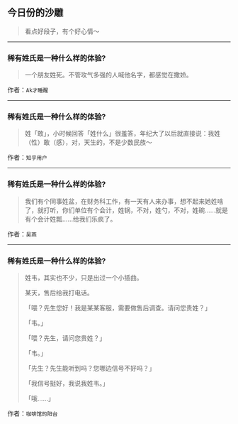## 今日份的沙雕

> 看点好段子，有个好心情～


 
---

### 稀有姓氏是一种什么样的体验?

> 一个朋友姓死。不管攻气多强的人喊他名字，都感觉在撒娇。


作者：`Ak才睡醒`

---

### 稀有姓氏是一种什么样的体验?

> 姓「敢」，小时候回答「姓什么」很羞答，年纪大了以后就直接说：我姓（性）敢（感），对，天生的，不是少数民族～


作者：`知乎用户`

---

### 稀有姓氏是一种什么样的体验?

> 我们有个同事姓盆，在财务科工作，有一天有人来办事，想不起来她姓啥了，就打听，你们单位有个会计，姓锅，不对，姓勺，不对，姓碗……就是有个会计姓瓢……给我们乐疯了。


作者：`吴燕`

---

### 稀有姓氏是一种什么样的体验?

> 姓韦，其实也不少，只是出过一个小插曲。
> 
> 某天，售后给我打电话。
> 
> 「喂？先生您好！我是某某客服，需要做售后调查。请问您贵姓？」
> 
> 「韦。」
> 
> 「喂？先生，请问您贵姓？」
> 
> 「韦。」
> 
> 「先生？先生能听到吗？您哪边信号不好吗？」
> 
> 「我信号挺好，我说我姓韦。」
> 
> 「哦……」


作者：`咖啡馆的阳台`